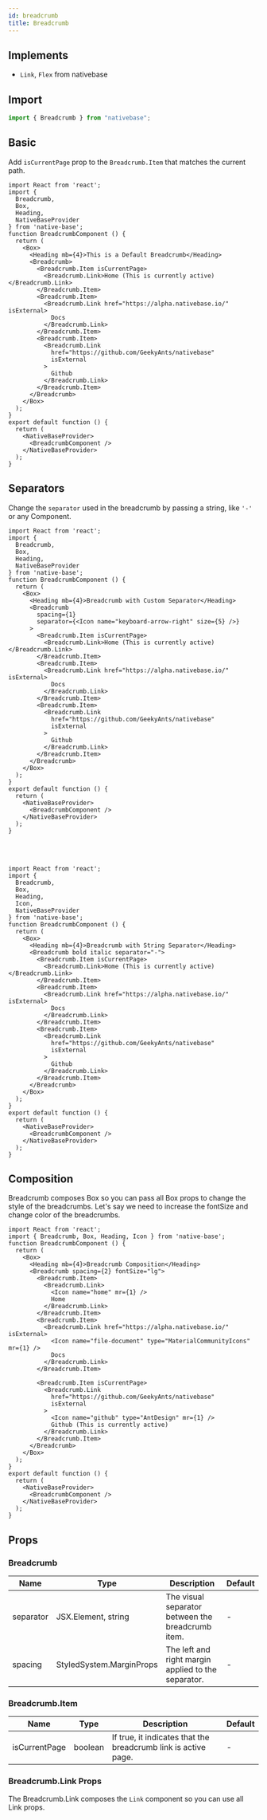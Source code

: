 ```yaml
---
id: breadcrumb
title: Breadcrumb
---
```


## Implements

- `Link`, `Flex` from nativebase

## Import

```jsx
import { Breadcrumb } from "nativebase";
```

## Basic

Add `isCurrentPage` prop to the `Breadcrumb.Item` that matches the current path.

```SnackPlayer name=Breadcrumb%20Basic
import React from 'react';
import {
  Breadcrumb,
  Box,
  Heading,
  NativeBaseProvider
} from 'native-base';
function BreadcrumbComponent () {
  return (
    <Box>
      <Heading mb={4}>This is a Default Breadcrumb</Heading>
      <Breadcrumb>
        <Breadcrumb.Item isCurrentPage>
          <Breadcrumb.Link>Home (This is currently active)</Breadcrumb.Link>
        </Breadcrumb.Item>
        <Breadcrumb.Item>
          <Breadcrumb.Link href="https://alpha.nativebase.io/" isExternal>
            Docs
          </Breadcrumb.Link>
        </Breadcrumb.Item>
        <Breadcrumb.Item>
          <Breadcrumb.Link
            href="https://github.com/GeekyAnts/nativebase"
            isExternal
          >
            Github
          </Breadcrumb.Link>
        </Breadcrumb.Item>
      </Breadcrumb>
    </Box>
  );
}
export default function () {
  return (
    <NativeBaseProvider>
      <BreadcrumbComponent />
    </NativeBaseProvider>
  );
}
```

## Separators

Change the `separator` used in the breadcrumb by passing a string, like `'-'` or any Component.

```SnackPlayer name=Breadcrumb%20Component%20Separator
import React from 'react';
import {
  Breadcrumb,
  Box,
  Heading,
  NativeBaseProvider
} from 'native-base';
function BreadcrumbComponent () {
  return (
    <Box>
      <Heading mb={4}>Breadcrumb with Custom Separator</Heading>
      <Breadcrumb
        spacing={1}
        separator={<Icon name="keyboard-arrow-right" size={5} />}
      >
        <Breadcrumb.Item isCurrentPage>
          <Breadcrumb.Link>Home (This is currently active)</Breadcrumb.Link>
        </Breadcrumb.Item>
        <Breadcrumb.Item>
          <Breadcrumb.Link href="https://alpha.nativebase.io/" isExternal>
            Docs
          </Breadcrumb.Link>
        </Breadcrumb.Item>
        <Breadcrumb.Item>
          <Breadcrumb.Link
            href="https://github.com/GeekyAnts/nativebase"
            isExternal
          >
            Github
          </Breadcrumb.Link>
        </Breadcrumb.Item>
      </Breadcrumb>
    </Box>
  );
}
export default function () {
  return (
    <NativeBaseProvider>
      <BreadcrumbComponent />
    </NativeBaseProvider>
  );
}
```

<br/>
<br/>

```SnackPlayer name=Breadcrumb%20String%20Separator
import React from 'react';
import {
  Breadcrumb,
  Box,
  Heading,
  Icon,
  NativeBaseProvider
} from 'native-base';
function BreadcrumbComponent () {
  return (
    <Box>
      <Heading mb={4}>Breadcrumb with String Separator</Heading>
      <Breadcrumb bold italic separator="-">
        <Breadcrumb.Item isCurrentPage>
          <Breadcrumb.Link>Home (This is currently active)</Breadcrumb.Link>
        </Breadcrumb.Item>
        <Breadcrumb.Item>
          <Breadcrumb.Link href="https://alpha.nativebase.io/" isExternal>
            Docs
          </Breadcrumb.Link>
        </Breadcrumb.Item>
        <Breadcrumb.Item>
          <Breadcrumb.Link
            href="https://github.com/GeekyAnts/nativebase"
            isExternal
          >
            Github
          </Breadcrumb.Link>
        </Breadcrumb.Item>
      </Breadcrumb>
    </Box>
  );
}
export default function () {
  return (
    <NativeBaseProvider>
      <BreadcrumbComponent />
    </NativeBaseProvider>
  );
}
```

## Composition

Breadcrumb composes Box so you can pass all Box props to change the style of the breadcrumbs. Let's say we need to increase the fontSize and change color of the breadcrumbs.

```SnackPlayer name=Breadcrumb%20Composition
import React from 'react';
import { Breadcrumb, Box, Heading, Icon } from 'native-base';
function BreadcrumbComponent () {
  return (
    <Box>
      <Heading mb={4}>Breadcrumb Composition</Heading>
      <Breadcrumb spacing={2} fontSize="lg">
        <Breadcrumb.Item>
          <Breadcrumb.Link>
            <Icon name="home" mr={1} />
            Home
          </Breadcrumb.Link>
        </Breadcrumb.Item>
        <Breadcrumb.Item>
          <Breadcrumb.Link href="https://alpha.nativebase.io/" isExternal>
            <Icon name="file-document" type="MaterialCommunityIcons" mr={1} />
            Docs
          </Breadcrumb.Link>
        </Breadcrumb.Item>

        <Breadcrumb.Item isCurrentPage>
          <Breadcrumb.Link
            href="https://github.com/GeekyAnts/nativebase"
            isExternal
          >
            <Icon name="github" type="AntDesign" mr={1} />
            Github (This is currently active)
          </Breadcrumb.Link>
        </Breadcrumb.Item>
      </Breadcrumb>
    </Box>
  );
}
export default function () {
  return (
    <NativeBaseProvider>
      <BreadcrumbComponent />
    </NativeBaseProvider>
  );
}
```

## Props

### Breadcrumb

| Name      | Type                     | Description                                         | Default |
| --------- | ------------------------ | --------------------------------------------------- | ------- |
| separator | JSX.Element, string      | The visual separator between the breadcrumb item.   | -       |
| spacing   | StyledSystem.MarginProps | The left and right margin applied to the separator. | -       |

### Breadcrumb.Item

| Name          | Type    | Description                                                    | Default |
| ------------- | ------- | -------------------------------------------------------------- | ------- |
| isCurrentPage | boolean | If true, it indicates that the breadcrumb link is active page. | -       |

### **Breadcrumb.Link Props**

The Breadcrumb.Link composes the `Link` component so you can use all Link props.
